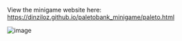 View the minigame website here: https://dinziloz.github.io/paletobank_minigame/paleto.html



![image](https://user-images.githubusercontent.com/121272808/209454358-671eff9e-177e-4876-853e-e7901ab6abfb.png)
